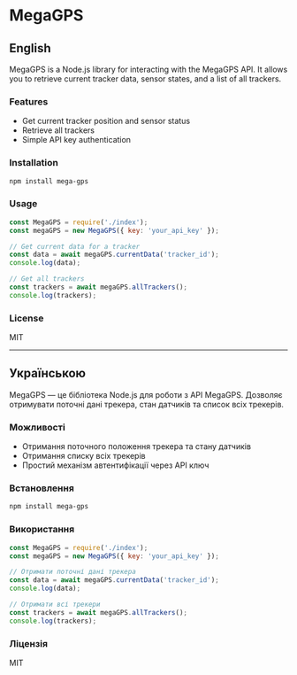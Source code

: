 # MegaGPS

## English

MegaGPS is a Node.js library for interacting with the MegaGPS API. It allows you to retrieve current tracker data, sensor states, and a list of all trackers.

### Features
- Get current tracker position and sensor status
- Retrieve all trackers
- Simple API key authentication

### Installation
```bash
npm install mega-gps
```

### Usage
```js
const MegaGPS = require('./index');
const megaGPS = new MegaGPS({ key: 'your_api_key' });

// Get current data for a tracker
const data = await megaGPS.currentData('tracker_id');
console.log(data);

// Get all trackers
const trackers = await megaGPS.allTrackers();
console.log(trackers);
```

### License
MIT

---

## Українською

MegaGPS — це бібліотека Node.js для роботи з API MegaGPS. Дозволяє отримувати поточні дані трекера, стан датчиків та список всіх трекерів.

### Можливості
- Отримання поточного положення трекера та стану датчиків
- Отримання списку всіх трекерів
- Простий механізм автентифікації через API ключ

### Встановлення
```bash
npm install mega-gps
```

### Використання
```js
const MegaGPS = require('./index');
const megaGPS = new MegaGPS({ key: 'your_api_key' });

// Отримати поточні дані трекера
const data = await megaGPS.currentData('tracker_id');
console.log(data);

// Отримати всі трекери
const trackers = await megaGPS.allTrackers();
console.log(trackers);
```

### Ліцензія
MIT

